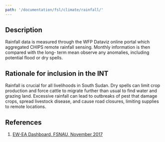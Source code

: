 ```yaml
---
path: '/documentation/fsl/climate/rainfall/'
---
```


## Description

Rainfall data is measured through the WFP Dataviz online portal which aggregated CHIPS remote rainfall sensing. Monthly information is then compared with the long- term mean observe any anomalies, including potential flood or dry spells.

## Rationale for inclusion in the INT

Rainfall is crucial for all livelihoods in South Sudan. Dry spells can limit crop production and force cattle to migrate further than usual to find water and grazing land. Excessive rainfall can lead to outbreaks of pest that damage crops, spread livestock disease, and cause road closures, limiting supplies to remote locations.

## References

1. [EW-EA Dashboard, FSNAU, November 2017](http://dashboard.fsnau.org/)
